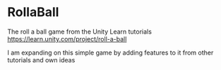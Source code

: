 # RollaBall
 
The roll a ball game from the Unity Learn tutorials
https://learn.unity.com/project/roll-a-ball

I am expanding on this simple game by adding features to it from other tutorials and own ideas
